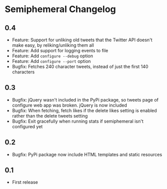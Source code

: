 # Semiphemeral Changelog

## 0.4

* Feature: Support for unliking old tweets that the Twitter API doesn't make easy, by reliking/unliking them all
* Feature: Add support for logging events to file
* Feature: Add `configure --debug` option
* Feature: Add `configure --port` option
* Bugfix: Fetches 240 character tweets, instead of just the first 140 characters

## 0.3

* Bugfix: jQuery wasn't included in the PyPi package, so tweets page of configure web app was broken. jQuery is now included
* Bugfix: When fetching, fetch likes if the delete likes setting is enabled rather than the delete tweets setting
* Bugfix: Exit gracefully when running stats if semiphemeral isn't configured yet

## 0.2

* Bugfix: PyPi package now include HTML templates and static resources

## 0.1

* First release
